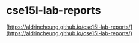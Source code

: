# cse15l-lab-reports

[https://aldrincheung.github.io/cse15l-lab-reports/](https://aldrincheung.github.io/cse15l-lab-reports/)
